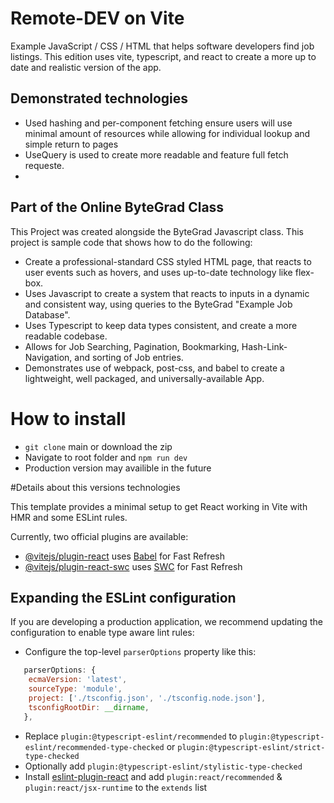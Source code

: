 

# Remote-DEV on Vite
Example JavaScript / CSS / HTML that helps software developers find job listings. This edition uses vite, typescript, and react to create a more up to date and realistic version of the app. 

## Demonstrated technologies 
* Used hashing and per-component fetching ensure users will use minimal amount of resources while allowing for individual lookup and simple return to pages
* UseQuery is used to create more readable and feature full fetch requeste.
* 

## Part of the Online ByteGrad Class

This Project was created alongside the ByteGrad Javascript class. This project is sample code that shows how to do the following:

* Create a professional-standard CSS styled HTML page, that reacts to user events such as hovers, and uses up-to-date technology like flex-box.
* Uses Javascript to create a system that reacts to inputs in a dynamic and consistent way, using queries to the ByteGrad "Example Job Database".
* Uses Typescript to keep data types consistent, and create a more readable codebase.
* Allows for Job Searching, Pagination, Bookmarking, Hash-Link-Navigation, and sorting of Job entries.
* Demonstrates use of webpack, post-css, and babel to create a lightweight, well packaged, and universally-available  App.


# How to install 

* `git clone` main or download the zip
* Navigate to root folder and `npm run dev`
* Production version may availible in the future



#Details about this versions technologies


This template provides a minimal setup to get React working in Vite with HMR and some ESLint rules.

Currently, two official plugins are available:

- [@vitejs/plugin-react](https://github.com/vitejs/vite-plugin-react/blob/main/packages/plugin-react/README.md) uses [Babel](https://babeljs.io/) for Fast Refresh
- [@vitejs/plugin-react-swc](https://github.com/vitejs/vite-plugin-react-swc) uses [SWC](https://swc.rs/) for Fast Refresh

## Expanding the ESLint configuration

If you are developing a production application, we recommend updating the configuration to enable type aware lint rules:

- Configure the top-level `parserOptions` property like this:

```js
   parserOptions: {
    ecmaVersion: 'latest',
    sourceType: 'module',
    project: ['./tsconfig.json', './tsconfig.node.json'],
    tsconfigRootDir: __dirname,
   },
```

- Replace `plugin:@typescript-eslint/recommended` to `plugin:@typescript-eslint/recommended-type-checked` or `plugin:@typescript-eslint/strict-type-checked`
- Optionally add `plugin:@typescript-eslint/stylistic-type-checked`
- Install [eslint-plugin-react](https://github.com/jsx-eslint/eslint-plugin-react) and add `plugin:react/recommended` & `plugin:react/jsx-runtime` to the `extends` list

